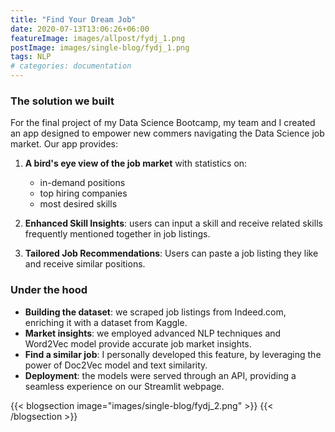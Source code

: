 ```yaml
---
title: "Find Your Dream Job"
date: 2020-07-13T13:06:26+06:00
featureImage: images/allpost/fydj_1.png
postImage: images/single-blog/fydj_1.png
tags: NLP
# categories: documentation
---
```

### The solution we built
For the final project of my Data Science Bootcamp, my team and I created an app designed to empower new commers navigating the Data Science job market. Our app provides: 

1) **A bird's eye view of the job market** with statistics on: <br>
    - in-demand positions <br>
    - top hiring companies <br>
    - most desired skills <br>

2) **Enhanced Skill Insights**: users can input a skill and receive related skills frequently mentioned together in job listings.

3) **Tailored Job Recommendations**: Users can paste a job listing they like and receive similar positions. 


### Under the hood
- **Building the dataset**: we scraped job listings from Indeed.com, enriching it with a dataset from Kaggle. <br>
- **Market insights**: we employed advanced NLP techniques and Word2Vec model provide accurate job market insights. <br>
- **Find a similar job**: I personally developed this feature, by leveraging the power of Doc2Vec model and text similarity. <br>
- **Deployment**: the models were served through an API, providing a seamless experience on our Streamlit webpage.<br>

{{< blogsection image="images/single-blog/fydj_2.png" >}}
{{< /blogsection >}}